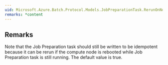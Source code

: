 ```yaml
---  
uid: Microsoft.Azure.Batch.Protocol.Models.JobPreparationTask.RerunOnNodeRebootAfterSuccess  
remarks: *content  
---  
```

  
## Remarks  
 Note that the Job Preparation task should still be written to be             idempotent because it can be rerun if the compute node is             rebooted while Job Preparation task is still running. The default             value is true.